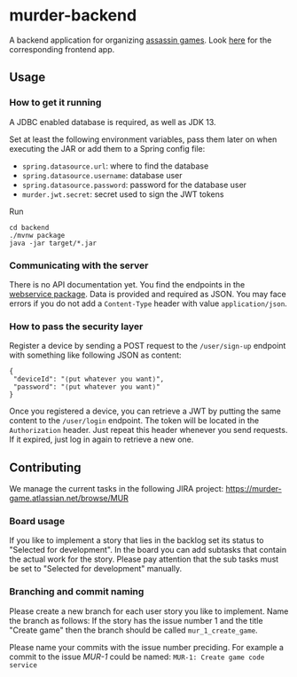 # murder-backend

A backend application for organizing [assassin games](http://www.games-wiki.org/wiki/Assassin_game/). Look [here](https://github.com/elite-se/elite-se.murder-app) for the corresponding frontend app.

## Usage

### How to get it running

A JDBC enabled database is required, as well as JDK 13.

Set at least the following environment variables, pass them later on when executing the JAR or add them to a Spring config file:
* `spring.datasource.url`: where to find the database
* `spring.datasource.username`: database user
* `spring.datasource.password`: password for the database user
* `murder.jwt.secret`: secret used to sign the JWT tokens
 
Run
```$xslt
cd backend
./mvnw package
java -jar target/*.jar
``` 

### Communicating with the server

There is no API documentation yet. You find the endpoints in the [webservice package](./backend/src/main/java/de/marvinbrieger/toothbrushgame/webservice).
Data is provided and required as JSON. You may face errors if you do not add a `Content-Type` header with value `application/json`.

### How to pass the security layer

Register a device by sending a POST request to the `/user/sign-up` endpoint with something like following JSON as content:
```$json
{
 "deviceId": "⟨put whatever you want⟩",
 "password": "⟨put whatever you want⟩"
}
```

Once you registered a device, you can retrieve a JWT by putting the same content to the `/user/login` endpoint. The token will be located in the `Authorization` header. Just repeat this header whenever you send requests. If it expired, just log in again to retrieve a new one.


## Contributing

We manage the current tasks in the following JIRA project: https://murder-game.atlassian.net/browse/MUR

### Board usage

If you like to implement a story that lies in the backlog set its status to "Selected for development". In the board you can add subtasks that contain the actual work for the story. Please pay attention that the sub tasks must be set to "Selected for development" manually.

### Branching and commit naming

Please create a new branch for each user story you like to implement. Name the branch as follows: If the story has the issue number 1 and the title "Create game" then the branch should be called `mur_1_create_game`.

Please name your commits with the issue number preciding. For example a commit to the issue _MUR-1_ could be named:
`MUR-1: Create game code service`
